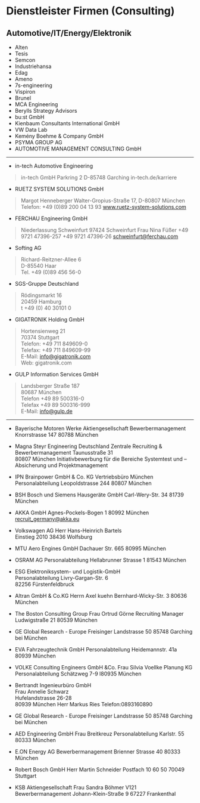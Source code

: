 # Dienstleister Firmen (Consulting)

## Automotive/IT/Energy/Elektronik


- Alten
- Tesis
- Semcon
- Industriehansa
- Edag
- Ameno
- 7s-engineering
- Vispiron
- Brunel
- MCA Engineering
- Berylls Strategy Advisors
- bu:st GmbH
- Kienbaum Consultants International GmbH
- VW Data Lab
- Kemény Boehme & Company GmbH
- PSYMA GROUP AG
- AUTOMOTIVE MANAGEMENT CONSULTING GmbH

---

- in-tech Automotive Engineering
> in-tech GmbH
> Parkring 2
> D-85748 Garching
> in-tech.de/karriere

- RUETZ SYSTEM SOLUTIONS GmbH 
> Margot Henneberger
> Walter-Gropius-Straße 17, D-80807 München
> Telefon: +49 (0)89 200 04 13 93 
> www.ruetz-system-solutions.com

- FERCHAU Engineering GmbH 
> Niederlassung Schweinfurt 
> 97424 Schweinfurt 
> Frau Nina Füßer 
> +49 9721 47396-257 
> +49 9721 47396-26 
> schweinfurt@ferchau.com

- Softing AG  
> Richard-Reitzner-Allee 6  
> D-85540 Haar  
> Tel. +49 (0)89 456 56-0  

- SGS-Gruppe Deutschland  
> Rödingsmarkt 16  
> 20459 Hamburg  
> t  +49 (0) 40 30101 0  

- GIGATRONIK Holding GmbH  
> Hortensienweg 21  
> 70374 Stuttgart  
> Telefon: +49 711 849609-0  
> Telefax: +49 711 849609-99  
> E-Mail: info@gigatronik.com  
> Web: gigatronik.com  

- GULP Information Services GmbH  
> Landsberger Straße 187  
> 80687 München  
> Telefon +49 89 500316-0  
> Telefax +49 89 500316-999  
> E-Mail: info@gulp.de  

---

* Bayerische Motoren Werke Aktiengesellschaft
	Bewerbermanagement
	Knorrstrasse  147
	80788 München

* Magna Steyr Engineering Deutschland Zentrale
	Recruiting & Bewerbermanagement  Taunusstraße 31  
	80807 München
	Initiativbewerbung für die Bereiche Systemtest und –Absicherung und Projektmanagement 

* IPN Brainpower GmbH & Co. KG 
	Vertriebsbüro München 
	Personalabteilung 
	Leopoldstrasse 244 
	80807 München

* BSH Bosch und Siemens Hausgeräte GmbH 
	Carl-Wery-Str. 34 
	81739 München

* AKKA GmbH
	Agnes-Pockels-Bogen 1 
	80992 München
	recruit_germany@akka.eu

* Volkswagen AG 
	Herr Hans-Heinrich Bartels                                                                                                       
	Einstieg 2010 
	38436 Wolfsburg

* MTU Aero Engines GmbH 
	Dachauer Str. 665 
	80995 München

* OSRAM AG Personalabteilung 
	Hellabrunner Strasse 1 
	81543 München

* ESG Elektroniksystem- und Logistik-GmbH  
	Personalabteilung 
	Livry-Gargan-Str. 6  
	82256 Fürstenfeldbruck

* Altran GmbH & Co.KG
	Herrn Axel kuehn
	Bernhard-Wicky-Str. 3 
	80636 München

* The Boston Consulting Group
	Frau Ortrud Görne
	Recruiting Manager
	Ludwigstraße 21
	80539 München

* GE Global Research - Europe
	Freisinger Landstrasse 50
	85748 Garching bei München

* EVA Fahrzeugtechnik GmbH 
	Personalabteilung 
	Heidemannstr. 41a 
	80939 München

* VOLKE Consulting Engineers GmbH &Co. 
	Frau Silvia Voellke
	Planung KG Personalabteilung 
	Schätzweg 7-9 
	l80935 München

* Bertrandt Ingenieurbüro GmbH  
	Frau Annelie Schwarz  
	Hufelandstrasse 26-28  
	80939 München
	Herr Markus Ries
	Telefon:0893160890

* GE Global Research - Europe
	Freisinger Landstrasse 50
	85748 Garching bei München

* AED Engineering GmbH
	Frau Breitkreuz
	Personalabteilung 
	Karlstr. 55 
	80333 München

* E.ON Energy AG
	Bewerbermanagement
	Brienner Strasse 40
	80333 München

* Robert Bosch GmbH
	Herr Martin Schneider
	Postfach 10 60 50 
	70049 Stuttgart

* KSB Aktiengesellschaft
	Frau Sandra Böhmer
	V121 Bewerbermanagement
	Johann-Klein-Straße 9
	67227 Frankenthal


